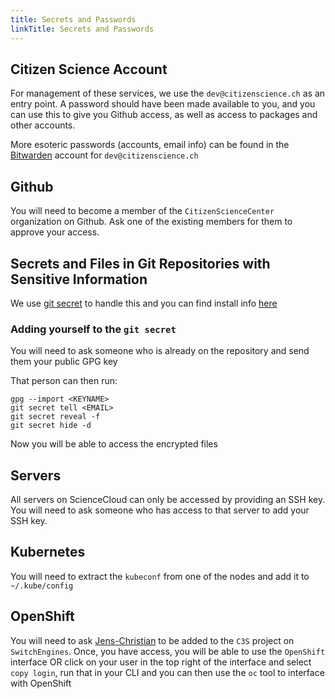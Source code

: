 ```yaml
---
title: Secrets and Passwords
linkTitle: Secrets and Passwords
---
```


## Citizen Science Account

For management of these services, we use the `dev@citizenscience.ch` as an entry point. A password should have been made available to you, and you can use this to give you Github access, as well as access to packages and other accounts.

More esoteric passwords (accounts, email info) can be found in the [Bitwarden](https://bitwarden.com) account for `dev@citizenscience.ch`

## Github

You will need to become a member of the `CitizenScienceCenter` organization on Github. Ask one of the existing members for them to approve your access.

## Secrets and Files in Git Repositories with Sensitive Information

We use [git secret](git-secret.io) to handle this and you can find install info [here](https://git-secret.io/installation)

### Adding yourself to the `git secret`

You will need to ask someone who is already on the repository and send them your public GPG key

That person can then run:

```
gpg --import <KEYNAME>
git secret tell <EMAIL>
git secret reveal -f
git secret hide -d
```

Now you will be able to access the encrypted files

## Servers

All servers on ScienceCloud can only be accessed by providing an SSH key. You will need to ask someone who has access to that server to add your SSH key.

## Kubernetes

You will need to extract the `kubeconf` from one of the nodes and add it to `~/.kube/config`

## OpenShift

You will need to ask [Jens-Christian](mailto:jens-christian.fischer@switch.ch) to be added to the `C3S` project on `SwitchEngines`. Once, you have access, you will be able to use the `OpenShift` interface OR click on your user in the top right of the interface and select `copy login`, run that in your CLI and you can then use the `oc` tool to interface with OpenShift

